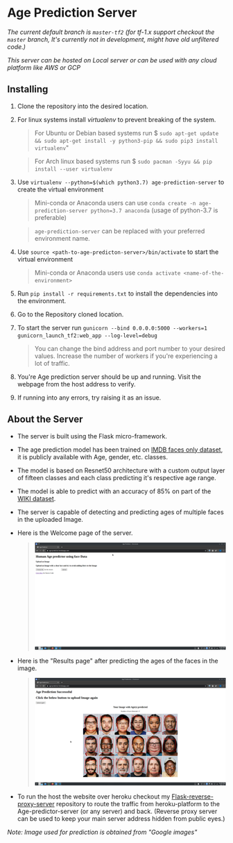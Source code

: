 # Age Prediction Server
*The current default branch is `master-tf2` (for tf-1.x support checkout the `master` branch, It's currently not in development, might have old unfiltered code.)*

*This server can be hosted on Local server or can be used with any cloud platform like AWS or GCP*

## Installing
1. Clone the repository into the desired location.
2. For linux systems install *virtualenv* to prevent breaking of the system.
    >For Ubuntu or Debian based systems run $ `sudo apt-get update && sudo apt-get install -y python3-pip && sudo pip3 install virtualenv`" 

    >For Arch linux based systems run $ `sudo pacman -Syyu && pip install --user virtualenv`
3. Use `virtualenv --python=$(which python3.7) age-prediction-server` to create the virtual environment
    >Mini-conda or Anaconda users can use `conda create -n age-prediction-server python=3.7 anaconda` (usage of python-3.7 is preferable)

    >`age-prediction-server` can be replaced with your preferred environment name.
4. Use `source <path-to-age-predicton-server>/bin/activate` to start the virtual environment
    >Mini-conda or Anaconda users use `conda activate <name-of-the-environment>`
5. Run `pip install -r requirements.txt` to install the dependencies into the environment.
6. Go to the Repository cloned location.
7. To start the server run `gunicorn --bind 0.0.0.0:5000 --workers=1 gunicorn_launch_tf2:web_app --log-level=debug`
    >You can change the bind address and port number to your desired values. Increase the number of workers if you're experiencing a lot of traffic.
8. You're Age prediction server should be up and running. Visit the webpage from the host address to verify.
9.  If running into any errors, try raising it as an issue.

## About the Server
* The server is built using the Flask micro-framework.

* The age prediction model has been trained on [IMDB faces only dataset](https://data.vision.ee.ethz.ch/cvl/rrothe/imdb-wiki/), it is publicly available with Age, gender, etc. classes.
* The model is based on Resnet50 architecture with a custom output layer of fifteen classes and each class predicting it's respective age range.
* The model is able to predict with an accuracy of 85% on part of the [WIKI dataset](https://data.vision.ee.ethz.ch/cvl/rrothe/imdb-wiki/).
* The server is capable of detecting and predicting ages of multiple faces in the uploaded Image.
* Here is the Welcome page of the server.
    >![Welcome Page](https://github.com/VamsiKrishna1211/Age-Prediction/blob/master-tf2/Welcome_page.png?raw=true)
* Here is the "Results page" after predicting the ages of the faces in the image.
    >![Predction page](https://github.com/VamsiKrishna1211/Age-Prediction/blob/master-tf2/Image_prediced_page.png?raw=true)

* To run the host the website over heroku checkout my [Flask-reverse-proxy-server](https://github.com/VamsiKrishna1211/Flask-reverse-proxy-server) repository to route the traffic from heroku-platform to the Age-predictor-server (or any server) and back. (Reverse proxy server can be used to keep your main server address hidden from public eyes.)
  
*Note: Image used for prediction is obtained from "Google images"*